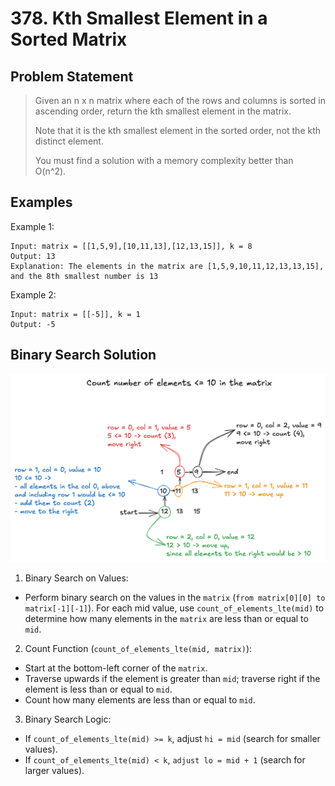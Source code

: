 # 378. Kth Smallest Element in a Sorted Matrix

## Problem Statement

> Given an n x n matrix where each of the rows and columns is sorted in ascending order, return the kth smallest element in the matrix.
>
> Note that it is the kth smallest element in the sorted order, not the kth distinct element.
>
> You must find a solution with a memory complexity better than O(n^2).

## Examples

Example 1:

```
Input: matrix = [[1,5,9],[10,11,13],[12,13,15]], k = 8
Output: 13
Explanation: The elements in the matrix are [1,5,9,10,11,12,13,13,15], and the 8th smallest number is 13
```

Example 2:

```
Input: matrix = [[-5]], k = 1
Output: -5
```

## Binary Search Solution

![Count number of elements less than or equal to value in matrix](./count_lte.png)

1. Binary Search on Values:

- Perform binary search on the values in the `matrix` (`from matrix[0][0] to matrix[-1][-1]`).
  For each mid value, use `count_of_elements_lte(mid)` to determine how many elements in the `matrix` are less than or equal to `mid`.

2. Count Function (`count_of_elements_lte(mid, matrix)`):

- Start at the bottom-left corner of the `matrix`.
- Traverse upwards if the element is greater than `mid`; traverse right if the element is less than or equal to `mid`.
- Count how many elements are less than or equal to `mid`.

3. Binary Search Logic:

- If `count_of_elements_lte(mid) >= k`, adjust `hi = mid` (search for smaller values).
- If `count_of_elements_lte(mid) < k`, `adjust lo = mid + 1` (search for larger values).

